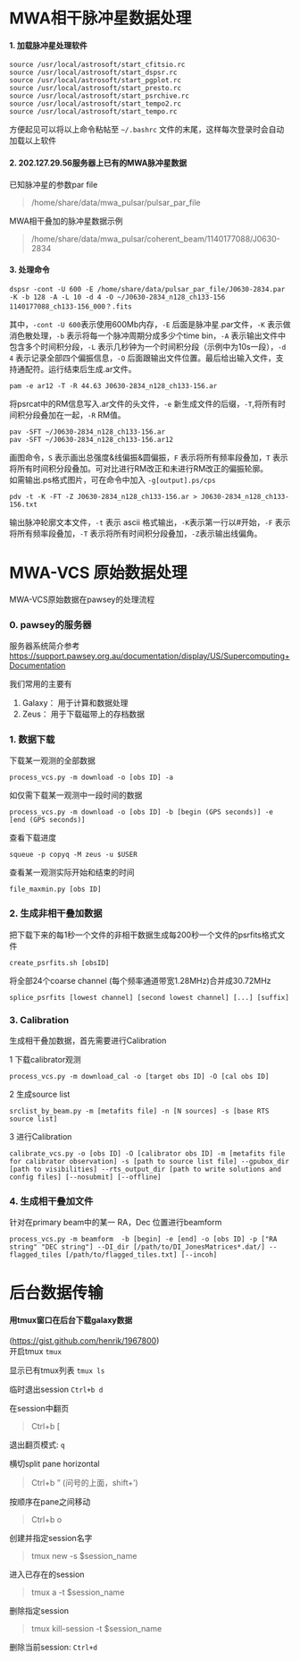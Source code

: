# MWA相干脉冲星数据处理

#### 1. 加载脉冲星处理软件
    source /usr/local/astrosoft/start_cfitsio.rc
    source /usr/local/astrosoft/start_dspsr.rc
    source /usr/local/astrosoft/start_pgplot.rc
    source /usr/local/astrosoft/start_presto.rc
    source /usr/local/astrosoft/start_psrchive.rc
    source /usr/local/astrosoft/start_tempo2.rc
    source /usr/local/astrosoft/start_tempo.rc

方便起见可以将以上命令粘帖至 `~/.bashrc` 文件的末尾，这样每次登录时会自动加载以上软件

#### 2. 202.127.29.56服务器上已有的MWA脉冲星数据
已知脉冲星的参数par file
> /home/share/data/mwa_pulsar/pulsar_par_file

MWA相干叠加的脉冲星数据示例
>/home/share/data/mwa_pulsar/coherent_beam/1140177088/J0630-2834

#### 3. 处理命令

    dspsr -cont -U 600 -E /home/share/data/pulsar_par_file/J0630-2834.par -K -b 128 -A -L 10 -d 4 -O ~/J0630-2834_n128_ch133-156 1140177088_ch133-156_000？.fits

其中，`-cont -U 600`表示使用600Mb内存，`-E` 后面是脉冲星.par文件，`-K` 表示做消色散处理，`-b` 表示将每一个脉冲周期分成多少个time bin，`-A` 表示输出文件中包含多个时间积分段，`-L` 表示几秒钟为一个时间积分段（示例中为10s一段），`-d 4` 表示记录全部四个偏振信息，`-O` 后面跟输出文件位置。最后给出输入文件，支持通配符。运行结束后生成.ar文件。

    pam -e ar12 -T -R 44.63 J0630-2834_n128_ch133-156.ar

将psrcat中的RM信息写入.ar文件的头文件，`-e` 新生成文件的后缀，`-T`,将所有时间积分段叠加在一起，`-R` RM值。

    pav -SFT ~/J0630-2834_n128_ch133-156.ar
    pav -SFT ~/J0630-2834_n128_ch133-156.ar12
画图命令，`S` 表示画出总强度&线偏振&圆偏振，`F` 表示将所有频率段叠加，`T` 表示将所有时间积分段叠加。可对比进行RM改正和未进行RM改正的偏振轮廓。  
如需输出.ps格式图片，可在命令中加入 `-g[output].ps/cps`


    pdv -t -K -FT -Z J0630-2834_n128_ch133-156.ar > J0630-2834_n128_ch133-156.txt
输出脉冲轮廓文本文件，`-t` 表示 ascii 格式输出，`-K`表示第一行以#开始，`-F` 表示将所有频率段叠加，`-T` 表示将所有时间积分段叠加，`-Z`表示输出线偏角。


# MWA-VCS 原始数据处理
MWA-VCS原始数据在pawsey的处理流程
### 0. pawsey的服务器
服务器系统简介参考 https://support.pawsey.org.au/documentation/display/US/Supercomputing+Documentation

我们常用的主要有
1. Galaxy： 用于计算和数据处理
2. Zeus： 用于下载磁带上的存档数据

### 1. 数据下载
下载某一观测的全部数据

    process_vcs.py -m download -o [obs ID] -a

如仅需下载某一观测中一段时间的数据

    process_vcs.py -m download -o [obs ID] -b [begin (GPS seconds)] -e [end (GPS seconds)]

查看下载进度

    squeue -p copyq -M zeus -u $USER

查看某一观测实际开始和结束的时间

    file_maxmin.py [obs ID]

### 2. 生成非相干叠加数据
把下载下来的每1秒一个文件的非相干数据生成每200秒一个文件的psrfits格式文件

    create_psrfits.sh [obsID]

将全部24个coarse channel (每个频率通道带宽1.28MHz)合并成30.72MHz

    splice_psrfits [lowest channel] [second lowest channel] [...] [suffix]

### 3. Calibration
生成相干叠加数据，首先需要进行Calibration

1 下载calibrator观测

    process_vcs.py -m download_cal -o [target obs ID] -O [cal obs ID]

2 生成source list

    srclist_by_beam.py -m [metafits file] -n [N sources] -s [base RTS source list]

3 进行Calibration

    calibrate_vcs.py -o [obs ID] -O [calibrator obs ID] -m [metafits file for calibrator observation] -s [path to source list file] --gpubox_dir [path to visibilities] --rts_output_dir [path to write solutions and config files] [--nosubmit] [--offline]

### 4. 生成相干叠加文件
针对在primary beam中的某一 RA，Dec 位置进行beamform

    process_vcs.py -m beamform  -b [begin] -e [end] -o [obs ID] -p ["RA string" "DEC string"] --DI_dir [/path/to/DI_JonesMatrices*.dat/] --flagged_tiles [/path/to/flagged_tiles.txt] [--incoh]


# 后台数据传输
#### 用tmux窗口在后台下载galaxy数据
(https://gist.github.com/henrik/1967800)  
开启tmux `tmux`  

显示已有tmux列表 `tmux ls`  

临时退出session `Ctrl+b d`  

在session中翻页
>Ctrl+b \[  

退出翻页模式: `q`

横切split pane horizontal
>Ctrl+b ” (问号的上面，shift+’)

按顺序在pane之间移动
>Ctrl+b o

创建并指定session名字
>tmux new -s $session_name

进入已存在的session
>tmux a -t $session_name

删除指定session
>tmux kill-session -t $session_name  

删除当前session: `Ctrl+d`
